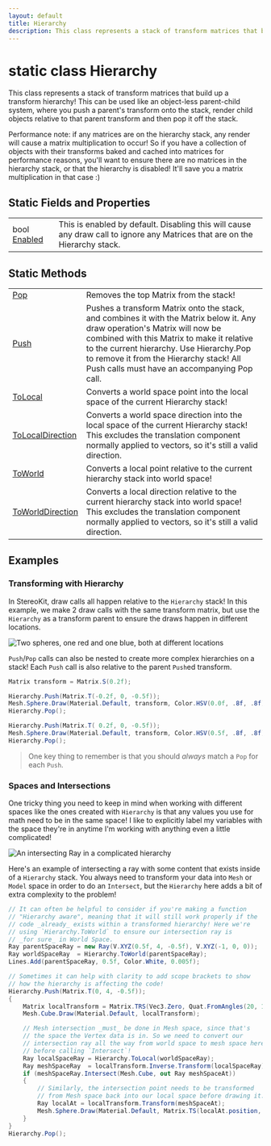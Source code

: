 ```yaml
---
layout: default
title: Hierarchy
description: This class represents a stack of transform matrices that build up a transform hierarchy! This can be used like an object-less parent-child system, where you push a parent's transform onto the stack, render child objects relative to that parent transform and then pop it off the stack.  Performance note. if any matrices are on the hierarchy stack, any render will cause a matrix multiplication to occur! So if you have a collection of objects with their transforms baked and cached into matrices for performance reasons, you'll want to ensure there are no matrices in the hierarchy stack, or that the hierarchy is disabled! It'll save you a matrix multiplication in that case .)
---
```

# static class Hierarchy

This class represents a stack of transform matrices that
build up a transform hierarchy! This can be used like an object-less
parent-child system, where you push a parent's transform onto the
stack, render child objects relative to that parent transform and
then pop it off the stack.

Performance note: if any matrices are on the hierarchy stack, any
render will cause a matrix multiplication to occur! So if you have a
collection of objects with their transforms baked and cached into
matrices for performance reasons, you'll want to ensure there are no
matrices in the hierarchy stack, or that the hierarchy is disabled!
It'll save you a matrix multiplication in that case :)

## Static Fields and Properties

|  |  |
|--|--|
|bool [Enabled]({{site.url}}/Pages/StereoKit/Hierarchy/Enabled.html)|This is enabled by default. Disabling this will cause any draw call to ignore any Matrices that are on the Hierarchy stack.|

## Static Methods

|  |  |
|--|--|
|[Pop]({{site.url}}/Pages/StereoKit/Hierarchy/Pop.html)|Removes the top Matrix from the stack!|
|[Push]({{site.url}}/Pages/StereoKit/Hierarchy/Push.html)|Pushes a transform Matrix onto the stack, and combines it with the Matrix below it. Any draw operation's Matrix will now be combined with this Matrix to make it relative to the current hierarchy. Use Hierarchy.Pop to remove it from the Hierarchy stack! All Push calls must have an accompanying Pop call.|
|[ToLocal]({{site.url}}/Pages/StereoKit/Hierarchy/ToLocal.html)|Converts a world space point into the local space of the current Hierarchy stack!|
|[ToLocalDirection]({{site.url}}/Pages/StereoKit/Hierarchy/ToLocalDirection.html)|Converts a world space direction into the local space of the current Hierarchy stack! This excludes the translation component normally applied to vectors, so it's still a valid direction.|
|[ToWorld]({{site.url}}/Pages/StereoKit/Hierarchy/ToWorld.html)|Converts a local point relative to the current hierarchy stack into world space!|
|[ToWorldDirection]({{site.url}}/Pages/StereoKit/Hierarchy/ToWorldDirection.html)|Converts a local direction relative to the current hierarchy stack into world space! This excludes the translation component normally applied to vectors, so it's still a valid direction.|

## Examples

### Transforming with Hierarchy

In StereoKit, draw calls all happen relative to the `Hierarchy`
stack! In this example, we make 2 draw calls with the same
transform matrix, but use the `Hierarchy` as a transform parent to
ensure the draws happen in different locations.

![Two spheres, one red and one blue, both at different locations]({{site.screen_url}}/Docs/Hierarchy_Transform.jpg)

`Push`/`Pop` calls can also be nested to create more complex
hierarchies on a stack! Each `Push` call is also relative to the
parent `Push`ed transform.

```csharp
Matrix transform = Matrix.S(0.2f);

Hierarchy.Push(Matrix.T(-0.2f, 0, -0.5f));
Mesh.Sphere.Draw(Material.Default, transform, Color.HSV(0.0f, .8f, .8f));
Hierarchy.Pop();

Hierarchy.Push(Matrix.T( 0.2f, 0, -0.5f));
Mesh.Sphere.Draw(Material.Default, transform, Color.HSV(0.5f, .8f, .8f));
Hierarchy.Pop();
```
> One key thing to remember is that you should _always_ match a `Pop` for each `Push`.

### Spaces and Intersections

One tricky thing you need to keep in mind when working with
different spaces like the ones created with `Hierarchy` is that any
values you use for math need to be in the same space! I like to
explicitly label my variables with the space they're in anytime I'm
working with anything even a little complicated!

![An intersecting Ray in a complicated hierarchy]({{site.screen_url}}/Docs/Hierarchy_Spaces.jpg)

Here's an example of intersecting a ray with some content that
exists inside of a `Hierarchy` stack. You always need to transform
your data into `Mesh` or `Model` space in order to do an
`Intersect`, but the `Hierarchy` here adds a bit of extra
complexity to the problem!
```csharp
// It can often be helpful to consider if you're making a function
// "Hierarchy aware", meaning that it will still work properly if the
// code _already_ exists within a transformed hierarchy! Here we're
// using `Hierarchy.ToWorld` to ensure our intersection ray is
// _for sure_ in World Space.
Ray parentSpaceRay = new Ray(V.XYZ(0.5f, 4, -0.5f), V.XYZ(-1, 0, 0));
Ray worldSpaceRay  = Hierarchy.ToWorld(parentSpaceRay);
Lines.Add(parentSpaceRay, 0.5f, Color.White, 0.005f);

// Sometimes it can help with clarity to add scope brackets to show
// how the hierarchy is affecting the code!
Hierarchy.Push(Matrix.T(0, 4, -0.5f));
{
	Matrix localTransform = Matrix.TRS(Vec3.Zero, Quat.FromAngles(20, 135, 45), 0.2f);
	Mesh.Cube.Draw(Material.Default, localTransform);

	// Mesh intersection _must_ be done in Mesh space, since that's
	// the space the Vertex data is in. So we need to convert our
	// intersection ray all the way from world space to mesh space here
	// before calling `Intersect`!
	Ray localSpaceRay = Hierarchy.ToLocal(worldSpaceRay);
	Ray meshSpaceRay  = localTransform.Inverse.Transform(localSpaceRay);
	if (meshSpaceRay.Intersect(Mesh.Cube, out Ray meshSpaceAt))
	{
		// Similarly, the intersection point needs to be transformed
		// from Mesh space back into our local space before drawing it.
		Ray localAt = localTransform.Transform(meshSpaceAt);
		Mesh.Sphere.Draw(Material.Default, Matrix.TS(localAt.position, 0.04f), Color.HSV(0.36f, .8f, .8f));
	}
}
Hierarchy.Pop();
```


